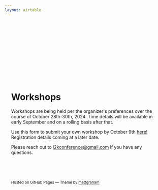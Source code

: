 ```yaml
---
layout: airtable
---
```


<div style="max-width:800px;margin:175px auto 0px auto;padding:20px;" markdown="1">
<h1>Workshops</h1>

Workshops are being held per the organizer's preferences over the course of October 28th-30th, 2024. <!--- Please see the <a href="#calendar">calendar view</a> below for specific workshop times, and the <a href="#table">table view</a> for workshop details.--->
Time details will be available in early September and on a rolling basis after that.

Use this form to submit your own workshop by October 9th [here!](https://airtable.com/appZL2v7JOpcEtqUN/shrREBlIImTkizb6s)
Registration details coming at a later date.

<!--- 2024 workshop recordings are now available on [YouTube](some other link)--->

Please reach out to [i2kconference@gmail.com](mailto:i2kconference@gmail.com) if you have any questions.

<!--- 
<h2 id="calendar">Calendar View</h2>
Use the filter, sort, search, and timescale buttons to curate your view of the calendar.

Note - times are displayed in your local time

TODO EMBED

<br>
<br>
<br>

<h2 id="table">Table View</h2>
Each record can be viewed in full by clicking on the expansion arrows in the first cell in the far-left column.  The spreadsheet below can also be downloaded; however, the data is continually being updated so check here for the current information.
TODO EMBED
</div>
--->
<br>
<br>
<br>
<p><small>Hosted on GitHub Pages &mdash; Theme by <a href="https://twitter.com/mattgraham">mattgraham</a></small></p>
